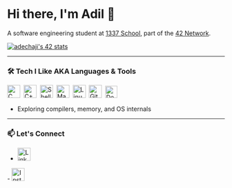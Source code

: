 # Hi there, I'm Adil 👋

A software engineering student at [1337 School](https://1337.ma), part of the [42 Network](https://42.fr).  

<a href="https://github.com/oakoudad/badge42">
  <img src="https://badge.mediaplus.ma/levi/adechaji" alt="adechaji's 42 stats" />
</a>

---

### 🛠️ Tech I Like AKA Languages & Tools

<img src="https://cdn.jsdelivr.net/gh/devicons/devicon/icons/c/c-original.svg" alt="C" width="30"/>&nbsp;
<img src="https://cdn.jsdelivr.net/gh/devicons/devicon/icons/cplusplus/cplusplus-original.svg" alt="C++" width="30"/>&nbsp;
<img src="https://cdn.jsdelivr.net/gh/devicons/devicon/icons/bash/bash-original.svg" alt="Shell" width="30"/>&nbsp;
<img src="https://cdn.jsdelivr.net/gh/devicons/devicon/icons/cmake/cmake-original.svg" alt="Makefile" width="30"/>&nbsp;
<img src="https://cdn.jsdelivr.net/gh/devicons/devicon/icons/linux/linux-original.svg" alt="Linux" width="30"/>&nbsp;
<img src="https://cdn.jsdelivr.net/gh/devicons/devicon/icons/git/git-original.svg" alt="Git" width="30"/>&nbsp;
<img src="https://img.icons8.com/ios-filled/50/000000/maintenance.png" alt="Developer Tools" width="28"/>
- Exploring compilers, memory, and OS internals

---

### 📫 Let's Connect

- <a href="https://www.linkedin.com/in/adil-echajiai-bb70b0255/" target="_blank">
  <img src="https://cdn.jsdelivr.net/gh/devicons/devicon/icons/linkedin/linkedin-original.svg" alt="LinkedIn" width="30"/>
</a>
- <a href="https://www.instagram.com/levi_ackerman7r/?source=omni_redirect" target="_blank">
  <img src="https://cdn.jsdelivr.net/gh/devicons/devicon/icons/instagram/instagram-original.svg" alt="Instagram" width="30"/>
</a>
